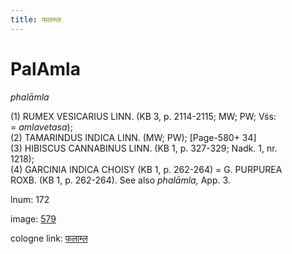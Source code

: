 ```yaml
---
title: फलाम्ल
---
```


# PalAmla

<i>phalāmla</i>  <div n="P" />(1) <bot>RUMEX VESICARIUS LINN.</bot> (KB 3, p. 2114-2115; MW; PW; Vśs: <div n="lb" />= <i>amlavetasa</i>); <div n="P" />(2) <bot>TAMARINDUS INDICA LINN.</bot> (MW; PW); [Page-580+ 34] <div n="P" />(3) <bot>HIBISCUS CANNABINUS LINN.</bot> (KB 1, p. 327-329; Nadk. 1, nr. <div n="lb" />1218); <div n="P" />(4) <bot>GARCINIA INDICA CHOISY</bot> (KB 1, p. 262-264) = <bot>G. PURPUREA <div n="lb" />ROXB.</bot> (KB 1, p. 262-264). See also <i>phalāmla,</i> App. 3.

lnum: 172

image: [579](https://www.sanskrit-lexicon.uni-koeln.de/scans/csl-apidev/servepdf.php?dict=snp&page=579)

cologne link: [फलाम्ल](https://sanskrit-lexicon.uni-koeln.de/scans/csl-apidev/getword.php?dict=snp&key=फलाम्ल)

